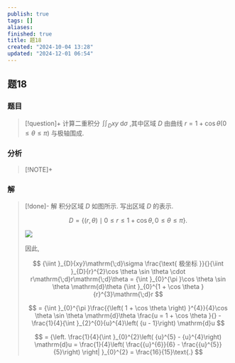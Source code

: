 ```yaml
---
publish: true
tags: []
aliases: 
finished: true
title: 题18
created: "2024-10-04 13:28"
updated: "2024-12-01 06:54"
---
```

## 题18
### 题目
> [!question]+
> 计算二重积分 ${\iint }_{D}{xy}\mathrm{\;d}\sigma$ ,其中区域 $D$ 由曲线 $r = 1 + \cos \theta \left( {0 \leq  \theta  \leq  \pi }\right)$ 与极轴围成.
### 分析
> [!NOTE]+
> 
### 解
> [!done]-
> 解 积分区域 $D$ 如图所示. 写出区域 $D$ 的表示.
> 
> $$
> D = \{ \left( {r,\theta }\right)  \mid  0 \leq  r \leq  1 + \cos \theta ,0 \leq  \theta  \leq  \pi \} .
> $$
> 
> ![](https://img.hwenyi.live/202411201804352.webp)
> 
> 因此,
> 
> $$
> {\iint }_{D}{xy}\mathrm{\;d}\sigma \frac{\text{ 极坐标 }}{}{\iint }_{D}{r}^{2}\cos \theta \sin \theta  \cdot  r\mathrm{\;d}r\mathrm{\;d}\theta  = {\int }_{0}^{\pi }\cos \theta \sin \theta \mathrm{d}\theta {\int }_{0}^{1 + \cos \theta }{r}^{3}\mathrm{\;d}r
> $$
> 
> $$
> = {\int }_{0}^{\pi }\frac{{\left( 1 + \cos \theta \right) }^{4}}{4}\cos \theta \sin \theta \mathrm{d}\theta \frac{u = 1 + \cos \theta }{} - \frac{1}{4}{\int }_{2}^{0}{u}^{4}\left( {u - 1}\right) \mathrm{d}u
> $$
> 
> $$
> = {\left. \frac{1}{4}{\int }_{0}^{2}\left( {u}^{5} - {u}^{4}\right) \mathrm{d}u = \frac{1}{4}\left( \frac{{u}^{6}}{6} - \frac{{u}^{5}}{5}\right) \right| }_{0}^{2} = \frac{16}{15}\text{.}
> $$